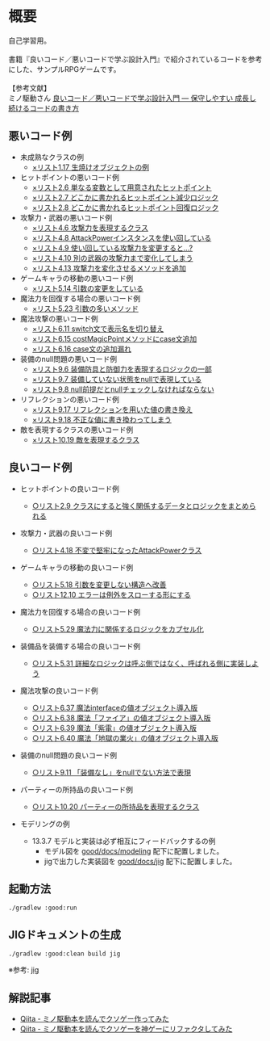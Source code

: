 # 概要
自己学習用。
<br><br>
書籍『良いコード／悪いコードで学ぶ設計入門』で紹介されているコードを参考にした、サンプルRPGゲームです。
<br><br>
【参考文献】
<br>
ミノ駆動さん [良いコード／悪いコードで学ぶ設計入門 ― 保守しやすい 成長し続けるコードの書き方](https://www.amazon.co.jp/dp/B09Y1MWK9N/ref=dp-kindle-redirect?_encoding=UTF8&btkr=1)

## 悪いコード例
- 未成熟なクラスの例
  - [×リスト1.17 生焼けオブジェクトの例](https://github.com/kdr250/good-code-bad-code-sample/blob/b11ac468e9cdc54a8f976376ca5a009ed329db90/app/src/main/java/com/example/sample/objects/AssetManager.java#L33)
- ヒットポイントの悪いコード例
  - [×リスト2.6 単なる変数として用意されたヒットポイント](https://github.com/kdr250/good-code-bad-code-sample/blob/eba99e8c93f5fb8206f7a214ee7a6600ea4e1db5/bad/src/main/java/com/example/sample/entity/Entity.java#L41)
  - [×リスト2.7 どこかに書かれるヒットポイント減少ロジック](https://github.com/kdr250/good-code-bad-code-sample/blob/eba99e8c93f5fb8206f7a214ee7a6600ea4e1db5/bad/src/main/java/com/example/sample/UI.java#L230)
  - [×リスト2.8 どこかに書かれるヒットポイント回復ロジック](https://github.com/kdr250/good-code-bad-code-sample/blob/eba99e8c93f5fb8206f7a214ee7a6600ea4e1db5/bad/src/main/java/com/example/sample/objects/ItemPotionRed.java#L22)
- 攻撃力・武器の悪いコード例
  - [×リスト4.6 攻撃力を表現するクラス](https://github.com/kdr250/good-code-bad-code-sample/blob/eba99e8c93f5fb8206f7a214ee7a6600ea4e1db5/bad/src/main/java/com/example/sample/objects/AttackPower.java#L4)
  - [×リスト4.8 AttackPowerインスタンスを使い回している](https://github.com/kdr250/good-code-bad-code-sample/blob/eba99e8c93f5fb8206f7a214ee7a6600ea4e1db5/bad/src/main/java/com/example/sample/objects/AssetManager.java#L18)
  - [×リスト4.9 使い回している攻撃力を変更すると...?](https://github.com/kdr250/good-code-bad-code-sample/blob/eba99e8c93f5fb8206f7a214ee7a6600ea4e1db5/bad/src/main/java/com/example/sample/objects/AssetManager.java#L19)
  - [×リスト4.10 別の武器の攻撃力まで変化してしまう](https://github.com/kdr250/good-code-bad-code-sample/blob/eba99e8c93f5fb8206f7a214ee7a6600ea4e1db5/bad/src/main/java/com/example/sample/objects/AssetManager.java#L20)
  - [×リスト4.13 攻撃力を変化させるメソッドを追加](https://github.com/kdr250/good-code-bad-code-sample/blob/eba99e8c93f5fb8206f7a214ee7a6600ea4e1db5/bad/src/main/java/com/example/sample/objects/AttackPower.java#L19)
- ゲームキャラの移動の悪いコード例
  - [×リスト5.14 引数の変更をしている](https://github.com/kdr250/good-code-bad-code-sample/blob/eba99e8c93f5fb8206f7a214ee7a6600ea4e1db5/bad/src/main/java/com/example/sample/ActorManager.java#L6)
- 魔法力を回復する場合の悪いコード例
  - [×リスト5.23 引数の多いメソッド](https://github.com/kdr250/good-code-bad-code-sample/blob/eba99e8c93f5fb8206f7a214ee7a6600ea4e1db5/bad/src/main/java/com/example/sample/objects/ItemPotionBlue.java#L30)
- 魔法攻撃の悪いコード例
  - [×リスト6.11 switch文で表示名を切り替え](https://github.com/kdr250/good-code-bad-code-sample/blob/eba99e8c93f5fb8206f7a214ee7a6600ea4e1db5/bad/src/main/java/com/example/sample/MagicManager.java#L8)
  - [×リスト6.15 costMagicPointメソッドにcase文追加](https://github.com/kdr250/good-code-bad-code-sample/blob/eba99e8c93f5fb8206f7a214ee7a6600ea4e1db5/bad/src/main/java/com/example/sample/MagicManager.java#L29)
  - [×リスト6.16 case文の追加漏れ](https://github.com/kdr250/good-code-bad-code-sample/blob/eba99e8c93f5fb8206f7a214ee7a6600ea4e1db5/bad/src/main/java/com/example/sample/UI.java#L723)
- 装備のnull問題の悪いコード例
  - [×リスト9.6 装備防具と防御力を表現するロジックの一部](https://github.com/kdr250/good-code-bad-code-sample/blob/eba99e8c93f5fb8206f7a214ee7a6600ea4e1db5/bad/src/main/java/com/example/sample/entity/Player.java#L30)
  - [×リスト9.7 装備していない状態をnullで表現している](https://github.com/kdr250/good-code-bad-code-sample/blob/eba99e8c93f5fb8206f7a214ee7a6600ea4e1db5/bad/src/main/java/com/example/sample/entity/Player.java#L105)
  - [×リスト9.8 null前提だとnullチェックしなければならない](https://github.com/kdr250/good-code-bad-code-sample/blob/eba99e8c93f5fb8206f7a214ee7a6600ea4e1db5/bad/src/main/java/com/example/sample/entity/Player.java#L114)
- リフレクションの悪いコード例
  - [×リスト9.17 リフレクションを用いた値の書き換え](https://github.com/kdr250/good-code-bad-code-sample/blob/eba99e8c93f5fb8206f7a214ee7a6600ea4e1db5/bad/src/main/java/com/example/sample/UI.java#L757)
  - [×リスト9.18 不正な値に書き換わってしまう](https://github.com/kdr250/good-code-bad-code-sample/blob/eba99e8c93f5fb8206f7a214ee7a6600ea4e1db5/bad/src/main/java/com/example/sample/UI.java#L758)
- 敵を表現するクラスの悪いコード例
  - [×リスト10.19 敵を表現するクラス](https://github.com/kdr250/good-code-bad-code-sample/blob/eba99e8c93f5fb8206f7a214ee7a6600ea4e1db5/bad/src/main/java/com/example/sample/monsters/Enemy.java#L17)

## 良いコード例
- ヒットポイントの良いコード例
  - [○リスト2.9 クラスにすると強く関係するデータとロジックをまとめられる](https://github.com/kdr250/good-code-bad-code-sample/blob/eba99e8c93f5fb8206f7a214ee7a6600ea4e1db5/good/src/main/java/com/example/sample/domain/model/battle/HitPoint.java#L3)
- 攻撃力・武器の良いコード例
  - [○リスト4.18 不変で堅牢になったAttackPowerクラス](https://github.com/kdr250/good-code-bad-code-sample/blob/eba99e8c93f5fb8206f7a214ee7a6600ea4e1db5/good/src/main/java/com/example/sample/domain/model/battle/AttackPower.java#L2)
- ゲームキャラの移動の良いコード例
  - [○リスト5.18 引数を変更しない構造へ改善](https://github.com/kdr250/good-code-bad-code-sample/blob/eba99e8c93f5fb8206f7a214ee7a6600ea4e1db5/good/src/main/java/com/example/sample/domain/model/worldmap/Location.java#L3)
  - [○リスト12.10 エラーは例外をスローする形にする](https://github.com/kdr250/good-code-bad-code-sample/blob/eba99e8c93f5fb8206f7a214ee7a6600ea4e1db5/good/src/main/java/com/example/sample/domain/model/worldmap/Location.java#L4)
- 魔法力を回復する場合の良いコード例
  - [○リスト5.29 魔法力に関係するロジックをカプセル化](https://github.com/kdr250/good-code-bad-code-sample/blob/eba99e8c93f5fb8206f7a214ee7a6600ea4e1db5/good/src/main/java/com/example/sample/domain/model/battle/MagicPoint.java#L2)
- 装備品を装備する場合の良いコード例
  - [○リスト5.31 詳細なロジックは呼ぶ側ではなく、呼ばれる側に実装しよう](https://github.com/kdr250/good-code-bad-code-sample/blob/eba99e8c93f5fb8206f7a214ee7a6600ea4e1db5/good/src/main/java/com/example/sample/domain/model/battle/Equipments.java#L3)
- 魔法攻撃の良いコード例
  - [○リスト6.37 魔法interfaceの値オブジェクト導入版](https://github.com/kdr250/good-code-bad-code-sample/blob/eba99e8c93f5fb8206f7a214ee7a6600ea4e1db5/good/src/main/java/com/example/sample/domain/model/battle/technique/magic/Magic.java#L2)
  - [○リスト6.38 魔法「ファイア」の値オブジェクト導入版](https://github.com/kdr250/good-code-bad-code-sample/blob/eba99e8c93f5fb8206f7a214ee7a6600ea4e1db5/good/src/main/java/com/example/sample/domain/model/battle/technique/magic/Fire.java#L2)
  - [○リスト6.39 魔法「紫電」の値オブジェクト導入版](https://github.com/kdr250/good-code-bad-code-sample/blob/eba99e8c93f5fb8206f7a214ee7a6600ea4e1db5/good/src/main/java/com/example/sample/domain/model/battle/technique/magic/Shiden.java#L2)
  - [○リスト6.40 魔法「地獄の業火」の値オブジェクト導入版](https://github.com/kdr250/good-code-bad-code-sample/blob/eba99e8c93f5fb8206f7a214ee7a6600ea4e1db5/good/src/main/java/com/example/sample/domain/model/battle/technique/magic/HellFire.java#L2)
- 装備のnull問題の良いコード例
  - [○リスト9.11 「装備なし」をnullでない方法で表現](https://github.com/kdr250/good-code-bad-code-sample/blob/eba99e8c93f5fb8206f7a214ee7a6600ea4e1db5/good/src/main/java/com/example/sample/domain/model/battle/Equipments.java#L4)
- パーティーの所持品の良いコード例
  - [○リスト10.20 パーティーの所持品を表現するクラス](https://github.com/kdr250/good-code-bad-code-sample/blob/eba99e8c93f5fb8206f7a214ee7a6600ea4e1db5/good/src/main/java/com/example/sample/domain/model/item/PlayerItems.java#L2)

- モデリングの例
  - 13.3.7 モデルと実装は必ず相互にフィードバックするの例
    - モデル図を [good/docs/modeling](https://github.com/kdr250/good-code-bad-code-sample/tree/main/good/docs/modeling) 配下に配置しました。
    - jigで出力した実装図を [good/docs/jig](https://github.com/kdr250/good-code-bad-code-sample/tree/main/good/docs/jig) 配下に配置しました。

## 起動方法
```
./gradlew :good:run
```

## JIGドキュメントの生成
```
./gradlew :good:clean build jig
```
※参考: [jig](https://github.com/dddjava/jig) 

## 解説記事
- [Qiita - ミノ駆動本を読んでクソゲー作ってみた](https://qiita.com/KeiFunahashi/items/eb42d9de6290a01722df)
- [Qiita - ミノ駆動本を読んでクソゲーを神ゲーにリファクタしてみた](https://qiita.com/KeiFunahashi/items/fdfedf140c69c1d9a77f)
